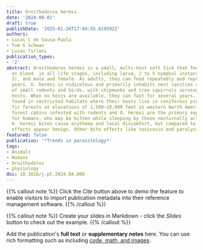 ```yaml
---
title: Ornithodoros hermsi.
date: '2024-08-01'
draft: true
publishDate: '2025-01-26T17:04:55.619592Z'
authors:
- Lucas C de Sousa-Paula
- Tom G Schwan
- Lucas Tirloni
publication_types:
- '2'
abstract: Ornithodoros hermsi is a small, multi-host soft tick that feeds rapidly
  on blood  in all life stages, including larva, 2 to 5 nymphal instars (primarily
  3), and male and female. As adults, they can feed repeatedly and reproduce for many
  years. O. hermsi is nidicolous and primarily inhabits nest cavities and burrows
  of small rodents and birds, with chipmunks and tree squirrels serving as its primary
  hosts. When no hosts are available, they can fast for several years. O. hermsi is
  found in restricted habitats where their hosts live in coniferous pine and Douglass
  fir forests at elevations of 1,500–10,000 feet in western North America. Rustic
  forest cabins infested with rodents and O. hermsi are the primary exposure sites
  for humans, who may be bitten while sleeping by these nocturnally active ticks.
  O. hermsi bites cause erythema and local discomfort, but compared to other species,
  effects appear benign. Other bite effects like toxicosis and paralysis remain unknown.
featured: false
publication: '*Trends in parasitology*'
tags:
- Animals
- Humans
- Ornithodoros
- physiology
doi: 10.1016/j.pt.2024.04.008
---
```


{{% callout note %}}
Click the *Cite* button above to demo the feature to enable visitors to import publication metadata into their reference management software.
{{% /callout %}}

{{% callout note %}}
Create your slides in Markdown - click the *Slides* button to check out the example.
{{% /callout %}}

Add the publication's **full text** or **supplementary notes** here. You can use rich formatting such as including [code, math, and images](https://docs.hugoblox.com/content/writing-markdown-latex/).
